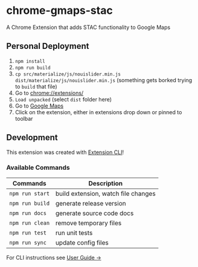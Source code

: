 # chrome-gmaps-stac

A Chrome Extension that adds STAC functionality to Google Maps

## Personal Deployment

1. `npm install`
2. `npm run build`
3. `cp src/materialize/js/nouislider.min.js dist/materialize/js/nouislider.min.js` (something gets borked trying to `build` that file)
4. Go to [chrome://extensions/](chrome://extensions/)
5. `Load unpacked` (select `dist` folder here)
6. Go to [Google Maps](https://www.google.com/maps)
7. Click on the extension, either in extensions drop down or pinned to toolbar

## Development 

This extension was created with [Extension CLI](https://oss.mobilefirst.me/extension-cli/)!


### Available Commands

| Commands | Description |
| --- | --- |
| `npm run start` | build extension, watch file changes |
| `npm run build` | generate release version |
| `npm run docs` | generate source code docs |
| `npm run clean` | remove temporary files |
| `npm run test` | run unit tests |
| `npm run sync` | update config files |

For CLI instructions see [User Guide &rarr;](https://oss.mobilefirst.me/extension-cli/)
